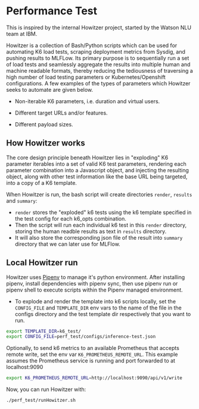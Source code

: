 # Performance Test

This is inspired by the internal Howitzer project, started by the Watson NLU team at IBM.

Howitzer is a collection of Bash/Python scripts which can be used for automating K6 load tests, scraping deployment metrics from Sysdig, and pushing results to MLFLow. Its primary purpose is to sequentially run a set of load tests and seamlessly aggregate the results into multiple human and machine readable formats, thereby reducing the tediousness of traversing a high number of load testing parameters or Kubernetes/Openshift configurations. A few examples of the types of parameters which Howitzer seeks to automate are given below.

- Non-iterable K6 parameters, i.e. duration and virtual users.

- Different target URLs and/or features.

- Different payload sizes.

## How Howitzer works
The core design principle beneath Howitzer lies in "exploding" K6 parameter iterables into a set of valid K6 test parameters, rendering each parameter combination into a Javascript object, and injecting the resulting object, along with other test information like the base URL being targeted, into a copy of a K6 template.

When Howitzer is run, the bash script will create directories `render`, `results` and `summary`:
- `render` stores the "exploded" k6 tests using the k6 template specified in the test config for each k6_opts combination.
- Then the script will run each individual k6 test in this `render` directory, storing the human readble results as text in `results` directory.
- It will also store the corresponding json file of the result into `summary` directory that we can later use for MLFlow.

## Local Howitzer run
Howitzer uses [Pipenv](https://pipenv.pypa.io/en/latest/install/#installing-pipenv) to manage it's python environment. After installing pipenv, install dependencies with pipenv sync, then use pipenv run or pipenv shell to execute scripts within the Pipenv managed environment.

- To explode and render the template into k6 scripts locally, set the `CONFIG_FILE` and `TEMPLATE_DIR` env vars to the name of the file in the configs directory and the test template dir respectively that you want to run.
```sh
export TEMPLATE_DIR=k6_test/
export CONFIG_FILE=perf_test/configs/inference-test.json
```

Optionally, to send k6 metrics to an available Prometheus that accepts remote write, set the env var `K6_PROMETHEUS_REMOTE_URL`. This example assumes the Prometheus service is running and port forwarded to at localhost:9090 
```sh
export K6_PROMETHEUS_REMOTE_URL=http://localhost:9090/api/v1/write
```

Now, you can run Howitzer with:
```sh
./perf_test/runHowitzer.sh
```